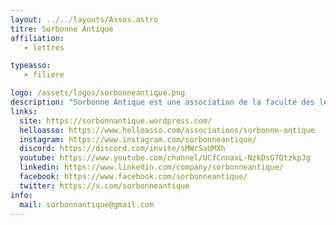 ```yaml
---
layout: ../../layouts/Assos.astro
titre: Sorbonne Antique
affiliation: 
   - lettres

typeasso: 
   - filiere

logo: /assets/logos/sorbonneantique.png
description: "Sorbonne Antique est une association de la faculté des lettres de Sorbonne Université dédiée à la culture antique."
links:
  site: https://sorbonnantique.wordpress.com/
  helloasso: https://www.helloasso.com/associations/sorbonne-antique
  instagram: https://www.instagram.com/sorbonneantique/
  discord: https://discord.com/invite/sMWrSaUMXh
  youtube: https://www.youtube.com/channel/UCfCnnaxL-NzkDsG7QtzkpJg
  linkedin: https://www.linkedin.com/company/sorbonneantique/
  facebook: https://www.facebook.com/sorbonneantique/
  twitter: https://x.com/sorbonneantique
info:
  mail: sorbonnantique@gmail.com
---
```

